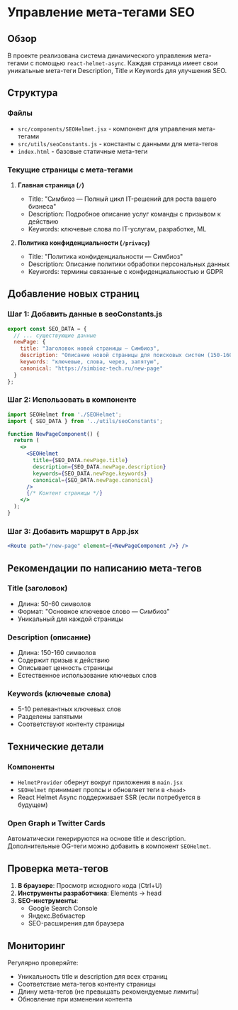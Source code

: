 # Управление мета-тегами SEO

## Обзор

В проекте реализована система динамического управления мета-тегами с помощью `react-helmet-async`. Каждая страница имеет свои уникальные мета-теги Description, Title и Keywords для улучшения SEO.

## Структура

### Файлы
- `src/components/SEOHelmet.jsx` - компонент для управления мета-тегами
- `src/utils/seoConstants.js` - константы с данными для мета-тегов
- `index.html` - базовые статичные мета-теги

### Текущие страницы с мета-тегами

1. **Главная страница (`/`)**
   - Title: "Симбиоз — Полный цикл IT-решений для роста вашего бизнеса"
   - Description: Подробное описание услуг команды с призывом к действию
   - Keywords: ключевые слова по IT-услугам, разработке, ML

2. **Политика конфиденциальности (`/privacy`)**
   - Title: "Политика конфиденциальности — Симбиоз"
   - Description: Описание политики обработки персональных данных
   - Keywords: термины связанные с конфиденциальностью и GDPR

## Добавление новых страниц

### Шаг 1: Добавить данные в seoConstants.js
```javascript
export const SEO_DATA = {
  // ... существующие данные
  newPage: {
    title: "Заголовок новой страницы — Симбиоз",
    description: "Описание новой страницы для поисковых систем (150-160 символов)",
    keywords: "ключевые, слова, через, запятую",
    canonical: "https://simbioz-tech.ru/new-page"
  }
};
```

### Шаг 2: Использовать в компоненте
```jsx
import SEOHelmet from './SEOHelmet';
import { SEO_DATA } from '../utils/seoConstants';

function NewPageComponent() {
  return (
    <>
      <SEOHelmet 
        title={SEO_DATA.newPage.title}
        description={SEO_DATA.newPage.description}
        keywords={SEO_DATA.newPage.keywords}
        canonical={SEO_DATA.newPage.canonical}
      />
      {/* Контент страницы */}
    </>
  );
}
```

### Шаг 3: Добавить маршрут в App.jsx
```jsx
<Route path="/new-page" element={<NewPageComponent />} />
```

## Рекомендации по написанию мета-тегов

### Title (заголовок)
- Длина: 50-60 символов
- Формат: "Основное ключевое слово — Симбиоз"
- Уникальный для каждой страницы

### Description (описание)
- Длина: 150-160 символов
- Содержит призыв к действию
- Описывает ценность страницы
- Естественное использование ключевых слов

### Keywords (ключевые слова)
- 5-10 релевантных ключевых слов
- Разделены запятыми
- Соответствуют контенту страницы

## Технические детали

### Компоненты
- `HelmetProvider` обернут вокруг приложения в `main.jsx`
- `SEOHelmet` принимает пропсы и обновляет теги в `<head>`
- React Helmet Async поддерживает SSR (если потребуется в будущем)

### Open Graph и Twitter Cards
Автоматически генерируются на основе title и description. Дополнительные OG-теги можно добавить в компонент `SEOHelmet`.

## Проверка мета-тегов

1. **В браузере**: Просмотр исходного кода (Ctrl+U)
2. **Инструменты разработчика**: Elements → head
3. **SEO-инструменты**: 
   - Google Search Console
   - Яндекс.Вебмастер
   - SEO-расширения для браузера

## Мониторинг

Регулярно проверяйте:
- Уникальность title и description для всех страниц
- Соответствие мета-тегов контенту страницы
- Длину мета-тегов (не превышать рекомендуемые лимиты)
- Обновление при изменении контента